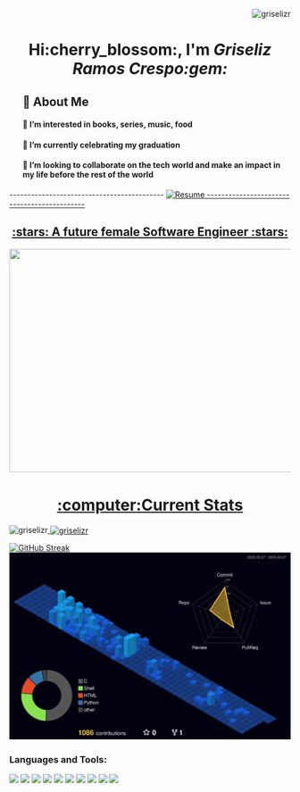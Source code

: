 <p align="right"> <img src="https://komarev.com/ghpvc/?username=griselizr&label=Profile%20views&color=0e75b6&style=flat" alt="griselizr" /> </p>
<h1 align="center">Hi:cherry_blossom:, I'm <i>Griseliz Ramos Crespo:gem:</i></h1>
<ul>
<h2> 💜 About Me </h2>
<h4> 👀 I’m interested in books, series, music, food </h4>
<h4>🌱 I’m currently celebrating my graduation </h4>
<h4> 💞️ I’m looking to collaborate on the tech world and make an impact in my life before the rest of the world</h4>
</ul>
-------------------------------------------
 <a href="https://github.com/griselizr/Resume/blob/4c5be97efe49f1a54636ceaf919791726e974967/GriselizResume.pdf">
      <img alt="Resume" src="" width=150" height="70">
   </a>
<a href ="https://github.com/griselizr/Resume/blob/4c5be97efe49f1a54636ceaf919791726e974967/GriselizResume.pdf" </a>
-------------------------------------------- 
<h2 align="center">:stars: A future female Software Engineer :stars:</h2>
<div id="header" align="center">
  <img src="https://media.giphy.com/media/CQl0tM5gYyqQg/giphy.gif" height="400" width="800"/>
</div>
<h1 align="center">:computer:Current Stats</h1>
<p><img align="left" src="https://github-readme-stats.vercel.app/api/top-langs?username=griselizr&theme=omni&hide_border&show_icons=true&locale=en&layout=compact" alt="griselizr" /></p>

<p>&nbsp;<img align="center" src="https://github-readme-stats.vercel.app/api?username=griselizr&show_icons=true&hide=contribs,prs&cache_seconds=86400&theme=cobalt" alt="griselizr"/></p>


[![GitHub Streak](http://github-readme-streak-stats.herokuapp.com?user=griselizr&theme=tokyonight&hide_border=true&date_format=M%20j%5B%2C%20Y%5D)](https://git.io/streak-stats) 
![](./profile-3d-contrib/profile-night-view.svg)
<h3 align="left">Languages and Tools:</h3>
<p>
<img src="https://www.vectorlogo.zone/logos/linux/linux-icon.svg" width="60">
<img src= "https://www.vectorlogo.zone/logos/w3_html5/w3_html5-icon.svg" width="60">
<img src="https://www.vectorlogo.zone/logos/w3_css/w3_css-official.svg" width="60">
<img src="https://www.vectorlogo.zone/logos/python/python-icon.svg" width="60"> 
<img src="https://www.vectorlogo.zone/logos/golang/golang-ar21.svg" width="140">
<img src="https://www.vectorlogo.zone/logos/nodejs/nodejs-ar21.svg" width="140">
<img src="https://www.vectorlogo.zone/logos/npmjs/npmjs-ar21.svg" width="140">
<img src="https://www.vectorlogo.zone/logos/php/php-horizontal.svg" width"140">
<img src="https://www.vectorlogo.zone/logos/mysql/mysql-ar21.svg" width"140">
<img src="https://www.vectorlogo.zone/logos/firebase/firebase-ar21.svg" width"140">
  </p>
